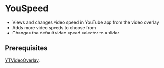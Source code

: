 # YouSpeed

- Views and changes video speed in YouTube app from the video overlay
- Adds more video speeds to choose from
- Changes the default video speed selector to a slider

## Prerequisites

[YTVideoOverlay](https://github.com/PoomSmart/YTVideoOverlay).
